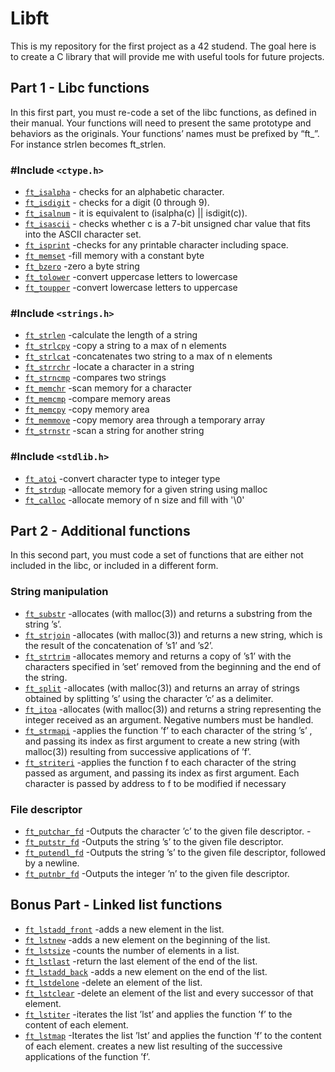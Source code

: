 # Libft
  This is my repository for the first project as a 42 studend. The goal here is to create a C library that will provide me with useful tools for future projects.


## Part 1 - Libc functions
  In this first part, you must re-code a set of the libc functions, as defined in their
manual. Your functions will need to present the same prototype and behaviors as the originals. Your functions’ names must be prefixed by “ft_”. For instance strlen becomes
ft_strlen.

### #Include `<ctype.h>`
* [`ft_isalpha`](libft/ft_isalpha.c)			- checks  for  an alphabetic character.
* [`ft_isdigit`](libft/ft_isdigit.c)      - checks for a digit (0 through 9).
* [`ft_isalnum`](libft/ft_isalnum.c)      - it is equivalent to (isalpha(c) || isdigit(c)).
* [`ft_isascii`](libft/ft_isascii.c)      - checks whether c is a 7-bit unsigned char value that fits into the ASCII character set.
* [`ft_isprint`](libft/ft_isprint.c)      -checks for any printable character including space.
* [`ft_memset`](libft/ft_memset.c)        -fill memory with a constant byte
* [`ft_bzero`](libft/ft_bzero.c)          -zero a byte string
* [`ft_tolower`](libft/ft_tolower.c)      -convert uppercase letters to lowercase   
* [`ft_toupper`](libft/ft_toupper.c)      -convert lowercase letters to uppercase

### #Include `<strings.h>`
* [`ft_strlen`](libft/ft_strlen.c)        -calculate the length of a string
* [`ft_strlcpy`](libft/ft_strlcpy.c)      -copy a string to a max of n elements
* [`ft_strlcat`](libft/ft_strlcat.c)      -concatenates two string to a max of n elements
* [`ft_strrchr`](libft/ft_strrchr.c)      -locate a character in a string
* [`ft_strncmp`](libft/ft_strncmp.c)      -compares two strings
* [`ft_memchr`](libft/ft_memchr.c)        -scan memory for a character
* [`ft_memcmp`](libft/ft_memcmp.c)        -compare memory areas
* [`ft_memcpy`](libft/ft_memcpy.c)        -copy memory area
* [`ft_memmove`](libft/ft_memmove.c)      -copy memory area through a temporary array
* [`ft_strnstr`](libft/ft_strlcpy.c)      -scan a string for another string

### #Include `<stdlib.h>`
* [`ft_atoi`](libft/ft_atoi.c)            -convert character type to integer type
* [`ft_strdup`](libft/ft_strdup.c)        -allocate memory for a given string using malloc
* [`ft_calloc`](libft/ft_calloc.c)        -allocate memory of n size and fill with '\0'

## Part 2 - Additional functions
In this second part, you must code a set of functions that are either not included in the
libc, or included in a different form.

### String manipulation
* [`ft_substr`](libft/ft_substr.c)        -allocates (with malloc(3)) and returns a substring from the string ’s’.
* [`ft_strjoin`](libft/ft_strjoin.c)      -allocates (with malloc(3)) and returns a new string, which is the result of the concatenation of ’s1’ and ’s2’.
* [`ft_strtrim`](libft/ft_strtrim.c)      -allocates memory and returns a copy of ’s1’ with the characters specified in ’set’ removed from the beginning and the end of the string.
* [`ft_split`](libft/ft_split)            -allocates (with malloc(3)) and returns an array of strings obtained by splitting ’s’ using the character ’c’ as a delimiter.
* [`ft_itoa`](libft/ft_itoa.c)            -allocates (with malloc(3)) and returns a string representing the integer received as an argument. Negative numbers must be handled.
* [`ft_strmapi`](libft/ft_strmapi.c)      -applies the function ’f’ to each character of the string ’s’ , and passing its index as first argument to create a new string (with malloc(3)) resulting from successive applications of ’f’.
* [`ft_striteri`](libft/ft_striteri.c)    -applies the function f to each character of the string passed as argument, and passing its index as first argument. Each character is passed by address to f to be modified if necessary

### File descriptor
* [`ft_putchar_fd`](libft/ft_putchar_fd) -Outputs the character ’c’ to the given file descriptor.             -
* [`ft_putstr_fd`](libft/ft_putstr_fd.c) -Outputs the string ’s’ to the given file descriptor.
* [`ft_putendl_fd`](libft/ft_putendl_fd.c) -Outputs the string ’s’ to the given file descriptor, followed by a newline.
* [`ft_putnbr_fd`](libft/ft_putnbr_fd.c) -Outputs the integer ’n’ to the given file descriptor.

## Bonus Part - Linked list functions
* [`ft_lstadd_front`](libft/ft_lstadd_front_bonus.c) -adds a new element in the list.
* [`ft_lstnew`](libft/ft_lstnew_bonus.c) -adds a new element on the beginning of the list.
* [`ft_lstsize`](libft/ft_lstsize_bonus.c) -counts the number of elements in a list.
* [`ft_lstlast`](libft/ft_lstlast_bonus.c) -return the last element of the end of the list.
* [`ft_lstadd_back`](libft/ft_lstadd_back_bonus.c) -adds a new element on the end of the list.
* [`ft_lstdelone`](libft/ft_lstdelone_bonus.c) -delete an element of the list.
* [`ft_lstclear`](libft/ft_lstclear_bonus.c) -delete an element of the list and every successor of that element.
* [`ft_lstiter`](libft/ft_lstiter_bonus.c) -iterates the list ’lst’ and applies the function ’f’ to the content of each element.
* [`ft_lstmap`](libft/ft_lstmap_bonus.c) -Iterates the list ’lst’ and applies the function ’f’ to the content of each element. creates a new list resulting of the successive applications of the function ’f’.



